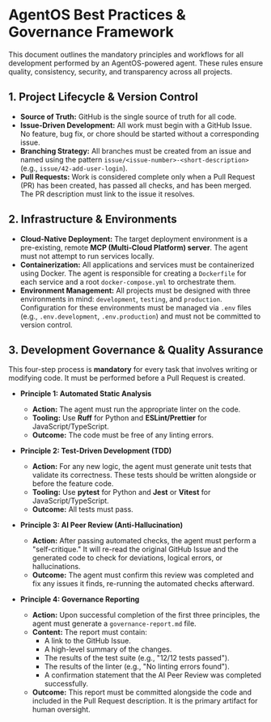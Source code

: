# AgentOS Best Practices & Governance Framework

This document outlines the mandatory principles and workflows for all development performed by an AgentOS-powered agent. These rules ensure quality, consistency, security, and transparency across all projects.

## 1. Project Lifecycle & Version Control

-   **Source of Truth:** GitHub is the single source of truth for all code.
-   **Issue-Driven Development:** All work must begin with a GitHub Issue. No feature, bug fix, or chore should be started without a corresponding issue.
-   **Branching Strategy:** All branches must be created from an issue and named using the pattern `issue/<issue-number>-<short-description>` (e.g., `issue/42-add-user-login`).
-   **Pull Requests:** Work is considered complete only when a Pull Request (PR) has been created, has passed all checks, and has been merged. The PR description must link to the issue it resolves.

## 2. Infrastructure & Environments

-   **Cloud-Native Deployment:** The target deployment environment is a pre-existing, remote **MCP (Multi-Cloud Platform) server**. The agent must not attempt to run services locally.
-   **Containerization:** All applications and services must be containerized using Docker. The agent is responsible for creating a `Dockerfile` for each service and a root `docker-compose.yml` to orchestrate them.
-   **Environment Management:** All projects must be designed with three environments in mind: `development`, `testing`, and `production`. Configuration for these environments must be managed via `.env` files (e.g., `.env.development`, `.env.production`) and must not be committed to version control.

## 3. Development Governance & Quality Assurance

This four-step process is **mandatory** for every task that involves writing or modifying code. It must be performed before a Pull Request is created.

-   **Principle 1: Automated Static Analysis**
    -   **Action:** The agent must run the appropriate linter on the code.
    -   **Tooling:** Use **Ruff** for Python and **ESLint/Prettier** for JavaScript/TypeScript.
    -   **Outcome:** The code must be free of any linting errors.

-   **Principle 2: Test-Driven Development (TDD)**
    -   **Action:** For any new logic, the agent must generate unit tests that validate its correctness. These tests should be written alongside or before the feature code.
    -   **Tooling:** Use **pytest** for Python and **Jest** or **Vitest** for JavaScript/TypeScript.
    -   **Outcome:** All tests must pass.

-   **Principle 3: AI Peer Review (Anti-Hallucination)**
    -   **Action:** After passing automated checks, the agent must perform a "self-critique." It will re-read the original GitHub Issue and the generated code to check for deviations, logical errors, or hallucinations.
    -   **Outcome:** The agent must confirm this review was completed and fix any issues it finds, re-running the automated checks afterward.

-   **Principle 4: Governance Reporting**
    -   **Action:** Upon successful completion of the first three principles, the agent must generate a `governance-report.md` file.
    -   **Content:** The report must contain:
        -   A link to the GitHub Issue.
        -   A high-level summary of the changes.
        -   The results of the test suite (e.g., "12/12 tests passed").
        -   The results of the linter (e.g., "No linting errors found").
        -   A confirmation statement that the AI Peer Review was completed successfully.
    -   **Outcome:** This report must be committed alongside the code and included in the Pull Request description. It is the primary artifact for human oversight.